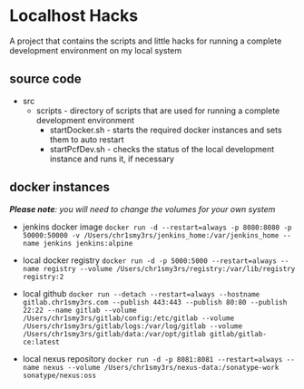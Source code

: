 # Localhost Hacks

A project that contains the scripts and little hacks for running a complete development environment on my local system

## source code

* src
    * scripts - directory of scripts that are used for running a complete development environment
        * startDocker.sh - starts the required docker instances and sets them to auto restart
        * startPcfDev.sh - checks the status of the local development instance and runs it, if necessary
               
## docker instances

_**Please note**: you will need to change the volumes for your own system_

* jenkins docker image
`docker run -d --restart=always -p 8080:8080 -p 50000:50000 -v /Users/chr1smy3rs/jenkins_home:/var/jenkins_home --name jenkins jenkins:alpine` 

* local docker registry
`docker run -d -p 5000:5000 --restart=always --name registry --volume /Users/chr1smy3rs/registry:/var/lib/registry registry:2 `

* local github
`docker run --detach --restart=always --hostname gitlab.chr1smy3rs.com --publish 443:443 --publish 80:80 --publish 22:22 --name gitlab --volume /Users/chr1smy3rs/gitlab/config:/etc/gitlab --volume /Users/chr1smy3rs/gitlab/logs:/var/log/gitlab --volume /Users/chr1smy3rs/gitlab/data:/var/opt/gitlab gitlab/gitlab-ce:latest `

* local nexus repository
`docker run -d -p 8081:8081 --restart=always --name nexus --volume /Users/chr1smy3rs/nexus-data:/sonatype-work sonatype/nexus:oss`
